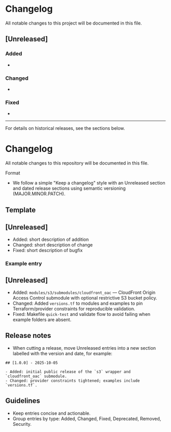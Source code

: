 # Changelog

All notable changes to this project will be documented in this file.

## [Unreleased]

### Added

- 

### Changed

- 

### Fixed

- 

---

For details on historical releases, see the sections below.
# Changelog

All notable changes to this repository will be documented in this file.

Format
- We follow a simple "Keep a changelog" style with an Unreleased section and
  dated release sections using semantic versioning (MAJOR.MINOR.PATCH).

Template
---------

## [Unreleased]

- Added: short description of addition
- Changed: short description of change
- Fixed: short description of bugfix

### Example entry

## [Unreleased]

- Added: `modules/s3/submodules/cloudfront_oac` — CloudFront Origin Access
  Control submodule with optional restrictive S3 bucket policy.
- Changed: Added `versions.tf` to modules and examples to pin Terraform/provider
  constraints for reproducible validation.
- Fixed: Makefile `quick-test` and validate flow to avoid failing when example
  folders are absent.

Release notes
-------------
- When cutting a release, move Unreleased entries into a new section labelled
  with the version and date, for example:

```
## [1.0.0] - 2025-10-05

- Added: initial public release of the `s3` wrapper and `cloudfront_oac` submodule.
- Changed: provider constraints tightened; examples include `versions.tf`.
```

Guidelines
----------
- Keep entries concise and actionable.
- Group entries by type: Added, Changed, Fixed, Deprecated, Removed, Security.
